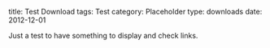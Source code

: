 title: Test Download
tags: Test
category: Placeholder
type: downloads
date: 2012-12-01

Just a test to have something to display and check links.